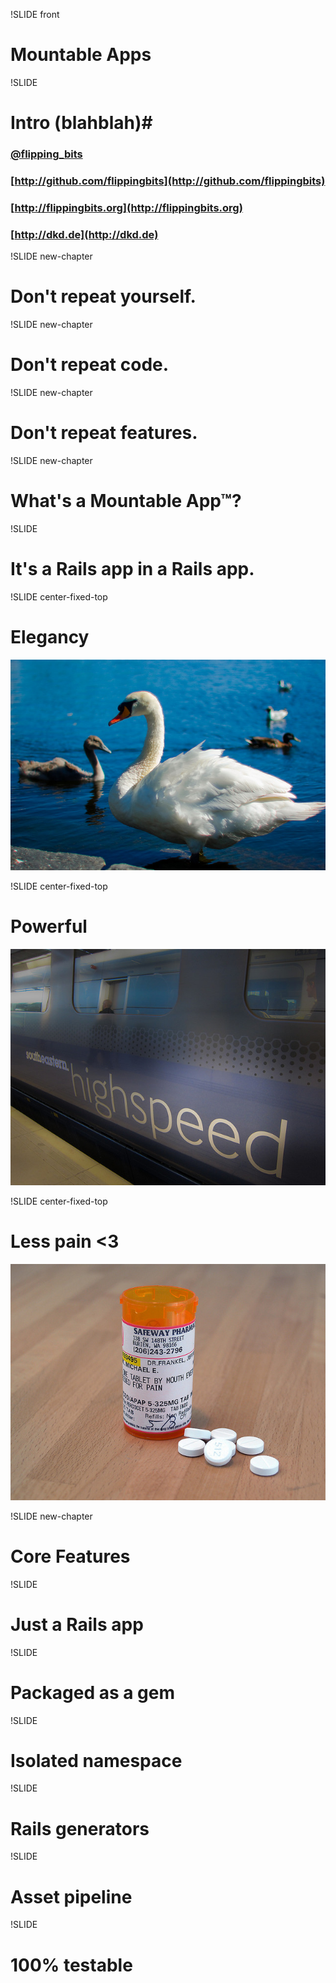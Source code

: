 !SLIDE front

# Mountable Apps

!SLIDE
# Intro (blahblah)#

### [@flipping\_bits](http://twitter.com/flipping_bits)
### [http://github.com/flippingbits](http://github.com/flippingbits)
### [http://flippingbits.org](http://flippingbits.org)
### [http://dkd.de](http://dkd.de)

!SLIDE new-chapter

# Don't repeat yourself.

!SLIDE new-chapter

# Don't repeat <span class="underlined">code</span>.

!SLIDE new-chapter

# Don't repeat <span class="underlined">features</span>.

!SLIDE new-chapter

# What's a Mountable App™?

!SLIDE

# It's a Rails app in a Rails app.

!SLIDE center-fixed-top

# Elegancy

![svane](svane.jpg)

!SLIDE center-fixed-top

# Powerful

![powerful](powerful.jpg)

!SLIDE center-fixed-top

# Less pain <3

![pain](pain.jpg)

!SLIDE new-chapter

# Core Features

!SLIDE

# Just a Rails app

!SLIDE

# Packaged as a gem

!SLIDE

# Isolated namespace

!SLIDE

# Rails generators

!SLIDE

# Asset pipeline

!SLIDE

# 100% testable
